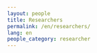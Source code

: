 ```yaml
---
layout: people
title: Researchers
permalink: /en/researchers/
lang: en
people_category: researcher
---
```


